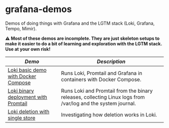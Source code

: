 # grafana-demos

Demos of doing things with Grafana and the LGTM stack (Loki, Grafana, Tempo, Mimir).

**⚠ Most of these demos are incomplete. They are just skeleton setups to make it easier to do a bit of learning and exploration with the LGTM stack. Use at your own risk!**

| *Demo* | *Description* |
| --- | --- |
| [Loki basic demo with Docker Compose](loki-docker-compose/README.md) | Runs Loki, Promtail and Grafana in containers with Docker Compose. |
| [Loki binary deployment with Promtail](loki-binary-with-promtail/README.md) | Runs Loki and Promtail from the binary releases, collecting Linux logs from /var/log and the system journal. |
| [Loki deletion with single store](loki-single-store-deletion/README.md) | Investigating how deletion works in Loki. |
